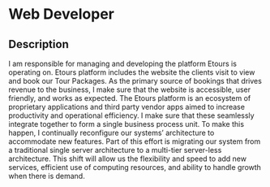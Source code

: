 # Web Developer

## Description

I am responsible for managing and developing the platform Etours is operating on. Etours platform includes the website the clients visit to view and book our Tour Packages. As the primary source of bookings that drives revenue to the business, I make sure that the website is accessible, user friendly, and works as expected. The Etours platform is an ecosystem of proprietary applications and third party vendor apps aimed to increase productivity and operational efficiency. I make sure that these seamlessly integrate together to form a single business process unit. To make this happen, I continually reconfigure our systems’ architecture to accommodate new features. Part of this effort is migrating our system from a traditional single server architecture to a multi-tier server-less architecture. This shift will allow us the flexibility and speed to add new services, efficient use of computing resources, and ability to handle growth when there is demand.
